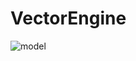 # VectorEngine

![model](https://user-images.githubusercontent.com/45930809/190849922-892e0e39-eb86-4623-a83b-982c3236cc24.gif)
